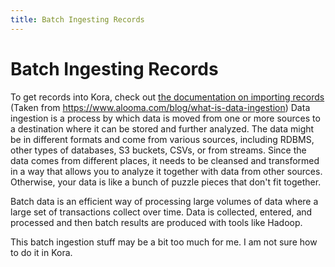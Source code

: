 ```yaml
---
title: Batch Ingesting Records
---
```

# Batch Ingesting Records

To get records into Kora, check out [the documentation on importing records](/records/importing_a_record.md)
(Taken from https://www.alooma.com/blog/what-is-data-ingestion)
Data ingestion is a process by which data is moved from one or more sources to a destination where it can be stored and further analyzed. The data might be in different formats and come from various sources, including RDBMS, other types of databases, S3 buckets, CSVs, or from streams. Since the data comes from different places, it needs to be cleansed and transformed in a way that allows you to analyze it together with data from other sources. Otherwise, your data is like a bunch of puzzle pieces that don't fit together.

Batch data is an efficient way of processing large volumes of data where a large set of transactions collect over time. Data is collected, entered, and processed and then batch results are produced with tools like Hadoop.

This batch ingestion stuff may be a bit too much for me. I am not sure how to do it in Kora.

